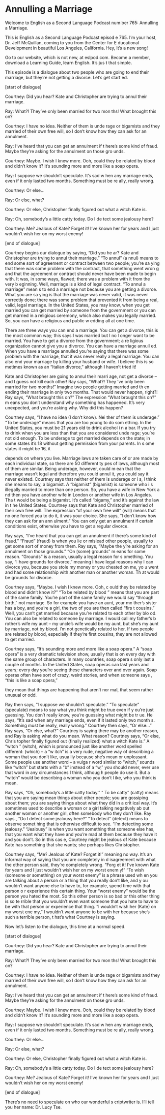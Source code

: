# Annulling a Marriage

Welcome to English as a Second Language Podcast num ber 765: Annulling a Marriage.

This is English as a Second Language Podcast episod e 765.  I’m your host, Dr. Jeff McQuillan, coming to you from the Center for E ducational Development in beautiful Los Angeles, California.  Hey, It’s a new  song!

Go to our website, which is not new, at eslpod.com.   Become a member, download a Learning Guide, learn English.  It’s jus t that simple.

This episode is a dialogue about two people who are  going to end their marriage, but they’re not getting a divorce.  Let’s get start ed.

[start of dialogue]

Courtney:  Did you hear?  Kate and Christopher are trying to annul their marriage.

Ray:  What?!  They’ve only been married for two mon ths!  What brought this on?

Courtney:  I have no idea.  Neither of them is unde rage or bigamists and they married of their own free will, so I don’t know how  they can ask for an annulment.

Ray:  I’ve heard that you can get an annulment if t here’s some kind of fraud. Maybe they’re asking for the annulment on those gro unds.

Courtney:  Maybe.  I wish I knew more.  Ooh, could they be related by blood and didn’t know it?  It’s sounding more and more like a  soap opera.

Ray:  I suppose we shouldn’t speculate.  It’s sad w hen any marriage ends, even if it only lasted two months.  Something must be re ally, really wrong.

Courtney:  Or else…

Ray:  Or else, what?

Courtney:  Or else, Christopher finally figured out  what a witch Kate is.

Ray:  Oh, somebody’s a little catty today.  Do I de tect some jealousy here?

Courtney:  Me?  Jealous of Kate?  Forget it!  I’ve known her for years and I just wouldn’t wish her on my worst enemy!

[end of dialogue]

Courtney begins our dialogue by saying, “Did you he ar?  Kate and Christopher are trying to annul their marriage.”  “To annul” (a nnul) means to end some sort of agreement or contract between two people; you’re sa ying that there was some problem with the contract, that something went wron g and that the agreement or contract should never have been made to begin with.   It was, in some ways, flawed; there was a problem with it from the very b eginning.  Well, marriage is a kind of legal contract.  “To annul a marriage” mean s to end a marriage not because you are getting a divorce.  What you are sa ying is that the marriage was never valid, it was never correctly done; there was  some problem that prevented it from being a real, valid, legal marriage.  In the United States, you may know, when you get married you can get married by someone  from the government or you can get married in a religious ceremony, which also makes you legally married.  So, you can have a religious and public w edding all at one time.

There are three ways you can end a marriage.  You can get a divorce, this is the most common way; this says I was married but I no l onger want to be married. You have to get a divorce from the government; a re ligious organization cannot give you a divorce.  You can have a marriage annull ed.  When you have a marriage annulled you’re saying that there was some  problem with the marriage, that it was never really a legal marriage.  You can  also end your marriage by killing your husband or wife.  I believe this is so metimes known as an “Italian divorce,” although I haven’t tried it!

Kate and Christopher are going to annul their marri age, not get a divorce – and I guess not kill each other!  Ray says, “What?!  They ’ve only been married for two months!”  Imagine two people getting married and th en ending their marriage in only two months.  That would never happen, right?!  Ray says, “What brought this on?”  The expression “What brought this on?” m eans you don’t understand why something has happened.  It’s very unexpected, and you’re asking why. Why did this happen?

Courtney says, “I have no idea (I don’t know).  Nei ther of them is underage.”  “To be underage” means that you are too young to do som ething.  In the United States, you must be 21 years old to drink alcohol i n a bar.  If you try to drink when you are less than that you are considered unde rage; you’re not old enough. To be underage to get married depends on the state;  in some states it’s 18 without getting permission from your parents.  In s ome states it might be 16, it

depends on where you live.  Marriage laws are taken  care of or are made by each individual state, so there are 50 different ty pes of laws, although most of them are similar.  Being underage, however, could m ean that the marriage wasn’t legal and therefore you could annul it, you could say it never existed. Courtney says that neither of them is underage or i s, I think she means to say, a bigamist.  A “bigamist” (bigamist) is someone who i s illegally married to more than one person.  So, you have a wife in New York a nd then you have another wife in London or another wife in Los Angeles.  Tha t would be being a bigamist. It’s called “bigamy,” and it’s against the law in t he United States.  Courtney says that Kate and Christopher married of their own free  will.  The expression “of your own free will” (will) means that no one forced you to do it, it was your choice. She says, “I don’t know how they can ask for an ann ulment.”  You can only get an annulment if certain conditions exist, otherwise  you have to get a regular divorce.

Ray says, “I’ve heard that you can get an annulment  if there’s some kind of fraud.”  “Fraud” (fraud) is when you lie or mislead  other people, usually to get some sort of money from them.  Ray says, “Maybe the y’re asking for an annulment on those grounds.”  “On (some) grounds” m eans for some reason. “Grounds” is a reason, usually a legal reason for s omething.  You say, “I have grounds for divorce,” meaning I have legal reasons why I can divorce you, because you stole my money or you cheated on me, yo u went and had some relationship with another man or another woman.  Th at would be grounds for divorce.

Courtney says, “Maybe.  I wish I knew more.  Ooh, c ould they be related by blood and didn’t know it?”  “To be related by blood ” means that you are part of the same family.  You’re part of the same family we  would say “through birth,” not marriage.  So for example you have an aunt, your mo ther’s sister has a boy, and you’re a girl, the two of you are then called “firs t cousins.”  Well, you can’t get married because you’re related to each other by blo od.  You can also be related to someone by marriage.  I would call my father’s b rother’s wife my aunt – my uncle’s wife would be my aunt, but she’s my aunt by  marriage, not by blood.  I’m not genetically related to her.  If two people are related by blood, especially if they’re first cousins, they are not allowed to get married.

Courtney says, “It’s sounding more and more like a soap opera.”  A “soap opera” is a very dramatic television show, usually that is  on every day with the same group of characters.  In many countries, soap opera s only last a couple of months.  In the United States, soap operas can last  years and years; every day you’re seeing these characters over and over again.   Soap operas often have sort of crazy, weird stories, and when someone says , “this is like a soap opera,”

they mean that things are happening that aren’t nor mal, that seem rather unusual or odd.

Ray then says, “I suppose we shouldn’t speculate.”  “To speculate” (speculate) means to say what you think might be true even if y ou’re just guessing.  You don’t really know, you’re guessing what might be tr ue.  He says, “It’s sad when any marriage ends, even if it lasted only two month s.  Something must be really, really wrong.”  Courtney then says, “Or else…”  Ray  says, “Or else, what?” Courtney is saying there may be another reason, and  Ray is asking what do you mean.  What reason?  Courtney says, “Or else, Chris topher finally figured out (finally realized) what a witch Kate is.”  A “witch ” (witch), which is pronounced just like another word spelled different: (which) – a “w itch” is a very rude, negative way of describing a woman that you don’t like, usua lly because she’s mean or unpleasant.  Some people use another word – a vulga r word similar to “witch,” sounds like “witch” but starts with a “b” instead of a “w,” you should never, ever use that word in any circumstances I think, althoug h people do use it.  But a “witch” would be describing a woman who you don’t l ike, who you think is mean.

Ray says, “Oh, somebody’s a little catty today.”  “ To be catty” (catty) means that you are saying mean things about other people; you are gossiping about them; you are saying things about what they did in a crit ical way.  It’s sometimes used to describe a woman or a girl talking negatively ab out another woman or another girl, often somebody who they don’t like.  Ray says , “Do I detect some jealousy here?”  “To detect” (detect) means to observe somet hing that is otherwise difficult to see.  “I’m detecting some jealousy.”  “Jealousy”  is when you want something that someone else has, that you want what they have  and you’re mad at them because they have it and you don’t.  So in this cas e, Courtney might be jealous of Kate because Kate has something that she wants; she perhaps likes Christopher.

Courtney says, “Me?  Jealous of Kate?  Forget it!” meaning no way.  It’s an informal way of saying that you are completely in d isagreement with what the other person said, they’re completely wrong.  “Forg et it!  I’ve known Kate for years and I just wouldn’t wish her on my worst enem y!”  “To wish (someone or something) on your worst enemy” is a phrase used wh en you are talking about a person or a thing that you really don’t like, and y ou wouldn’t want anyone else to have to, for example, spend time with that person o r experience this certain thing.  Your “worst enemy” would be the person you hated the most.  So this other person is so bad or this other thing is so te rrible that you wouldn’t even want someone that you hate to have to be with that person or experience that thing.  “I wouldn’t wish her (Kate) on my worst ene my,” I wouldn’t want anyone to be with her because she’s such a terrible person, t hat’s what Courtney is saying.

 Now let’s listen to the dialogue, this time at a normal speed.

[start of dialogue]

Courtney:  Did you hear?  Kate and Christopher are trying to annul their marriage.

Ray:  What?!  They’ve only been married for two mon ths!  What brought this on?

Courtney:  I have no idea.  Neither of them is unde rage or bigamists and they married of their own free will, so I don’t know how  they can ask for an annulment.

Ray:  I’ve heard that you can get an annulment if t here’s some kind of fraud. Maybe they’re asking for the annulment on those gro unds.

Courtney:  Maybe.  I wish I knew more.  Ooh, could they be related by blood and didn’t know it?  It’s sounding more and more like a  soap opera.

Ray:  I suppose we shouldn’t speculate.  It’s sad w hen any marriage ends, even if it only lasted two months.  Something must be re ally, really wrong.

Courtney:  Or else…

Ray:  Or else, what?

Courtney:  Or else, Christopher finally figured out  what a witch Kate is.

Ray:  Oh, somebody’s a little catty today.  Do I de tect some jealousy here?

Courtney:  Me?  Jealous of Kate?  Forget it!  I’ve known her for years and I just wouldn’t wish her on my worst enemy!

[end of dialogue]

There’s no need to speculate on who our wonderful s criptwriter is.  I’ll tell you her name: Dr. Lucy Tse.





